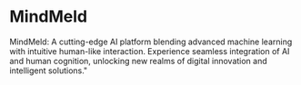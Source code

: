 # MindMeld
MindMeld: A cutting-edge AI platform blending advanced machine learning with intuitive human-like interaction. Experience seamless integration of AI and human cognition, unlocking new realms of digital innovation and intelligent solutions."

